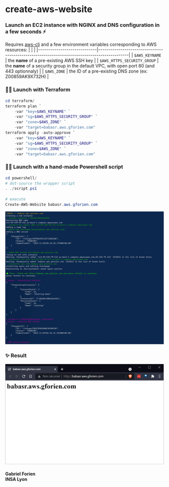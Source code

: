 # create-aws-website
### Launch an EC2 instance with NGINX and DNS configuration in a few seconds ⚡

Requires [aws-cli](https://aws.amazon.com/cli) and a few environment variables corresponding to AWS resources:
|                             |                                                                                             |
|-----------------------------|---------------------------------------------------------------------------------------------|
| `$AWS_KEYNAME`              | the **name** of a pre-existing AWS SSH key                                                  |
| `$AWS_HTTPS_SECURITY_GROUP` | the **name** of a security group in the default VPC, with open port 80 (and 443 optionnaly) |
| `$AWS_ZONE`                 | the ID of a pre-existing DNS zone (ex: Z00859AK9X732H)                                      |

### 👷‍♂️ Launch with Terraform
```powershell
cd terraform/
terraform plan `
    -var "key=$AWS_KEYNAME" `
    -var "sg=$AWS_HTTPS_SECURITY_GROUP" `
    -var "zone=$AWS_ZONE" `
    -var "target=babasr.aws.gforien.com"
terraform apply -auto-approve `
    -var "key=$AWS_KEYNAME" `
    -var "sg=$AWS_HTTPS_SECURITY_GROUP" `
    -var "zone=$AWS_ZONE" `
    -var "target=babasr.aws.gforien.com"
```

### 👷‍♂️ Launch with a hand-made Powershell script
```powershell
cd powershell/
# dot-source the wrapper script
. ./script.ps1

# execute
Create-AWS-Website babasr.aws.gforien.com
```
![](./screenshot.jpg)

### ✨ Result
![](./result.png)

#### Gabriel Forien <br> INSA Lyon
